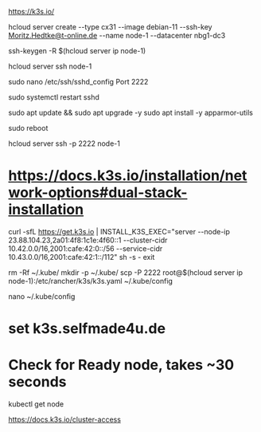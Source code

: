 https://k3s.io/

hcloud server create --type cx31 --image debian-11 --ssh-key Moritz.Hedtke@t-online.de --name node-1 --datacenter nbg1-dc3

ssh-keygen -R $(hcloud server ip node-1)

hcloud server ssh node-1

sudo nano /etc/ssh/sshd_config
Port 2222

sudo systemctl restart sshd

sudo apt update && sudo apt upgrade -y
sudo apt install -y apparmor-utils

sudo reboot

hcloud server ssh -p 2222 node-1

# https://docs.k3s.io/installation/network-options#dual-stack-installation
curl -sfL https://get.k3s.io | INSTALL_K3S_EXEC="server --node-ip 23.88.104.23,2a01:4f8:1c1e:4f60::1 --cluster-cidr 10.42.0.0/16,2001:cafe:42:0::/56 --service-cidr 10.43.0.0/16,2001:cafe:42:1::/112" sh -s -
exit


rm -Rf ~/.kube/
mkdir -p ~/.kube/
scp -P 2222 root@$(hcloud server ip node-1):/etc/rancher/k3s/k3s.yaml ~/.kube/config

nano ~/.kube/config 
# set k3s.selfmade4u.de


# Check for Ready node, takes ~30 seconds 
kubectl get node 

https://docs.k3s.io/cluster-access
